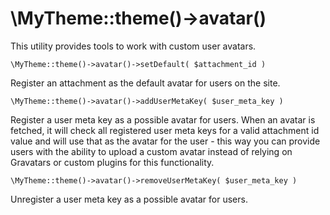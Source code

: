 # \MyTheme::theme()->avatar()

This utility provides tools to work with custom user avatars.

`\MyTheme::theme()->avatar()->setDefault( $attachment_id )`

Register an attachment as the default avatar for users on the site.

`\MyTheme::theme()->avatar()->addUserMetaKey( $user_meta_key )`

Register a user meta key as a possible avatar for users.
When an avatar is fetched, it will check all registered user meta keys for a valid attachment id value and will use that as the avatar for the user - this way you can provide users with the ability to upload a custom avatar instead of relying on Gravatars or custom plugins for this functionality.

`\MyTheme::theme()->avatar()->removeUserMetaKey( $user_meta_key )`

Unregister a user meta key as a possible avatar for users.
